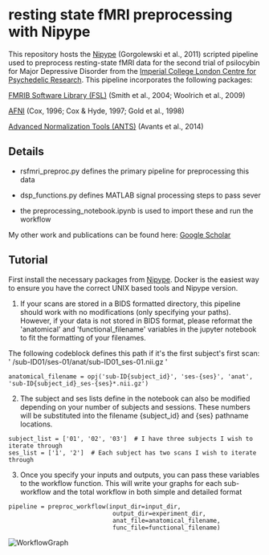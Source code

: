 # resting state fMRI preprocessing with Nipype
This repository hosts the [Nipype](https://nipype.readthedocs.io/en/latest/) (Gorgolewski et al., 2011) scripted pipeline used to preprocess resting-state fMRI data for the second trial of psilocybin for Major Depressive Disorder from the [Imperial College London Centre for Psychedelic Research](https://www.imperial.ac.uk/psychedelic-research-centre/). This pipeline incorporates the following packages:

[FMRIB Software Library (FSL)](https://fsl.fmrib.ox.ac.uk/fsl/fslwiki/) (Smith et al., 2004; Woolrich et al., 2009)

[AFNI](https://afni.nimh.nih.gov/) (Cox, 1996; Cox & Hyde, 1997; Gold et al., 1998)

[Advanced Normalization Tools (ANTS)](http://stnava.github.io/ANTs/) (Avants et al., 2014)

## Details

* rsfmri_preproc.py defines the primary pipeline for preprocessing this data

* dsp_functions.py defines MATLAB signal processing steps to pass sever

* the preprocessing_notebook.ipynb is used to import these and run the workflow

My other work and publications can be found here:
[Google Scholar](https://scholar.google.com/citations?user=3Z64U10AAAAJ&hl=en)

## Tutorial 
First install the necessary packages from [Nipype](https://nipype.readthedocs.io/en/latest/users/install.html). Docker is the easiest way to ensure you have the correct UNIX based tools
and Nipype version.

1) If your scans are stored in a BIDS formatted directory, this pipeline should work with no modifications (only specifying your paths).
However, if your data is not stored in BIDS format, please reformat the 'anatomical' and 'functional_filename' variables in the jupyter notebook 
to fit the formatting of your filenames. 
   
The following codeblock defines this path if it's the first subject's first scan: ' /sub-ID01/ses-01/anat/sub-ID01_ses-01.nii.gz '

```
anatomical_filename = opj('sub-ID{subject_id}', 'ses-{ses}', 'anat', 'sub-ID{subject_id}_ses-{ses}*.nii.gz')
```

2) The subject and ses lists define in the notebook can also be modified depending on your number of subjects and sessions. 
These numbers will be substituted into the filename {subject_id} and {ses} pathname locations. 
   
```
subject_list = ['01', '02', '03']  # I have three subjects I wish to iterate through
ses_list = ['1', '2']  # Each subject has two scans I wish to iterate through
```

3) Once you specify your inputs and outputs, you can pass these variables to the workflow function. This will write your 
graphs for each sub-workflow and the total workflow in both simple and detailed format
   
```
pipeline = preproc_workflow(input_dir=input_dir,
                             output_dir=experiment_dir,
                             anat_file=anatomical_filename,
                             func_file=functional_filename)
```

![WorkflowGraph](https://github.com/james-sexton96/rsfmri_preproc/blob/master/graphs/graph.png?raw=true)
